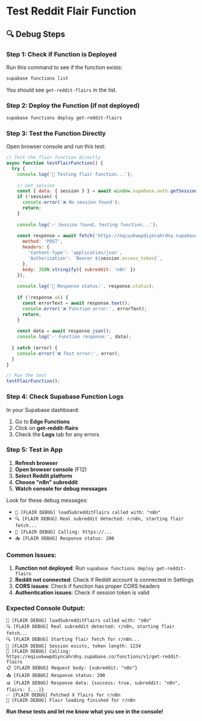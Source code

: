 # Test Reddit Flair Function

## 🔍 **Debug Steps**

### **Step 1: Check if Function is Deployed**

Run this command to see if the function exists:
```bash
supabase functions list
```

You should see `get-reddit-flairs` in the list.

### **Step 2: Deploy the Function (if not deployed)**

```bash
supabase functions deploy get-reddit-flairs
```

### **Step 3: Test the Function Directly**

Open browser console and run this test:

```javascript
// Test the flair function directly
async function testFlairFunction() {
  try {
    console.log('🧪 Testing flair function...');
    
    // Get session
    const { data: { session } } = await window.supabase.auth.getSession();
    if (!session) {
      console.error('❌ No session found');
      return;
    }
    
    console.log('✅ Session found, testing function...');
    
    const response = await fetch('https://eqiuukwwpdiyncahrdny.supabase.co/functions/v1/get-reddit-flairs', {
      method: 'POST',
      headers: {
        'Content-Type': 'application/json',
        'Authorization': `Bearer ${session.access_token}`,
      },
      body: JSON.stringify({ subreddit: 'n8n' })
    });
    
    console.log('📡 Response status:', response.status);
    
    if (!response.ok) {
      const errorText = await response.text();
      console.error('❌ Function error:', errorText);
      return;
    }
    
    const data = await response.json();
    console.log('✅ Function response:', data);
    
  } catch (error) {
    console.error('❌ Test error:', error);
  }
}

// Run the test
testFlairFunction();
```

### **Step 4: Check Supabase Function Logs**

In your Supabase dashboard:
1. Go to **Edge Functions**
2. Click on **get-reddit-flairs**
3. Check the **Logs** tab for any errors

### **Step 5: Test in App**

1. **Refresh browser**
2. **Open browser console** (F12)
3. **Select Reddit platform**
4. **Choose "n8n" subreddit**
5. **Watch console for debug messages**

Look for these debug messages:
- `🎯 [FLAIR DEBUG] loadSubredditFlairs called with: "n8n"`
- `🔍 [FLAIR DEBUG] Real subreddit detected: r/n8n, starting flair fetch...`
- `📡 [FLAIR DEBUG] Calling: https://...`
- `📥 [FLAIR DEBUG] Response status: 200`

### **Common Issues:**

1. **Function not deployed**: Run `supabase functions deploy get-reddit-flairs`
2. **Reddit not connected**: Check if Reddit account is connected in Settings
3. **CORS issues**: Check if function has proper CORS headers
4. **Authentication issues**: Check if session token is valid

### **Expected Console Output:**

```
🎯 [FLAIR DEBUG] loadSubredditFlairs called with: "n8n"
🔍 [FLAIR DEBUG] Real subreddit detected: r/n8n, starting flair fetch...
🔍 [FLAIR DEBUG] Starting flair fetch for r/n8n...
🔑 [FLAIR DEBUG] Session exists, token length: 1234
📡 [FLAIR DEBUG] Calling: https://eqiuukwwpdiyncahrdny.supabase.co/functions/v1/get-reddit-flairs
📋 [FLAIR DEBUG] Request body: {subreddit: "n8n"}
📥 [FLAIR DEBUG] Response status: 200
📊 [FLAIR DEBUG] Response data: {success: true, subreddit: "n8n", flairs: [...]}
✅ [FLAIR DEBUG] Fetched X flairs for r/n8n
🏁 [FLAIR DEBUG] Flair loading finished for r/n8n
```

**Run these tests and let me know what you see in the console!**
